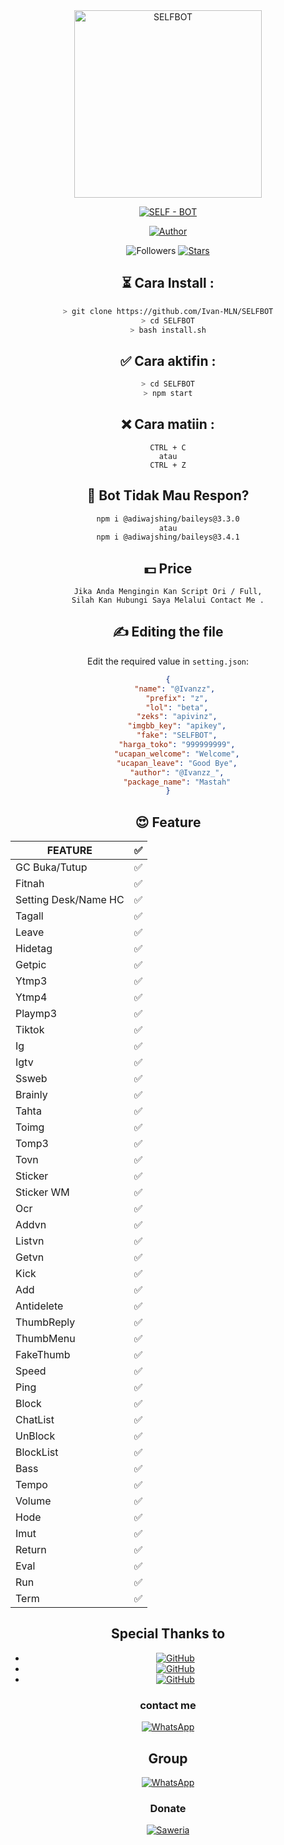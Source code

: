 <div align="center">
<img src="https://i.ibb.co/xh1jJ9V/c04a33a54164.png" alt="SELFBOT" width="300" />
<p align="center">
</p>
<p align="center">
<a href="#"><img title="SELF - BOT" src="https://img.shields.io/badge/ SELFBOT-green?colorA=%23ff0000&colorB=%23017e40&style=for-the-badge"></a>
</p>
<p align="center">
<a href="https://github.com/Ivan-MLN"><img title="Author" src="https://img.shields.io/badge/Author-Ivan MLN-red.svg?style=for-the-badge&logo=github"></a>
</p>
<p align="center">
<aREADME.md href="https://github.com/Ivan-MLN/followers"><img title="Followers" src="https://img.shields.io/github/followers/Ivan-MLN?color=blue&style=flat-square"></a>
<a href="https://github.com/Ivan-MLN/SELFBOT/stargazers/"><img title="Stars" src="https://img.shields.io/github/stars/Ivan-MLN/SELFBOT?color=red&style=flat-square"></a>
</p>

## ⏳ Cara Install :
```bash
> git clone https://github.com/Ivan-MLN/SELFBOT
> cd SELFBOT
> bash install.sh
```
## ✅ Cara aktifin :
```bash
> cd SELFBOT
> npm start
```
##  ❌ Cara matiin :
```
CTRL + C
atau
CTRL + Z
```
## 🤔 Bot Tidak Mau Respon?
```bash
npm i @adiwajshing/baileys@3.3.0
atau
npm i @adiwajshing/baileys@3.4.1
```
## 💵 Price
```
Jika Anda Mengingin Kan Script Ori / Full,
Silah Kan Hubungi Saya Melalui Contact Me .
```
## ✍️ Editing the file
Edit the required value in `setting.json`:
```json
{
    "name": "@Ivanzz", 
    "prefix": "z",
    "lol": "beta",
    "zeks": "apivinz",
    "imgbb_key": "apikey",
    "fake": "SELFBOT",
    "harga_toko": "999999999",
    "ucapan_welcome": "Welcome",
    "ucapan_leave": "Good Bye",
    "author": "@Ivanzz_",
    "package_name": "Mastah"
}
```
## 😍 Feature

| FEATURE |✅|
| ------------- | ------------- |
| GC Buka/Tutup|✅|
| Fitnah|✅|
| Setting Desk/Name HC|✅|
| Tagall|✅|
| Leave|✅|
| Hidetag|✅|
| Getpic|✅|
| Ytmp3|✅|
| Ytmp4|✅|
| Playmp3|✅|
| Tiktok|✅|
| Ig|✅|
| Igtv|✅|
| Ssweb|✅|
| Brainly|✅|
| Tahta|✅|
| Toimg|✅|
| Tomp3|✅|
| Tovn|✅|
| Sticker|✅|
| Sticker WM|✅|
| Ocr|✅|
| Addvn|✅|
| Listvn|✅|
| Getvn|✅|
| Kick|✅|
| Add|✅|
| Antidelete|✅|
| ThumbReply|✅|
| ThumbMenu|✅|
| FakeThumb|✅|
| Speed|✅|
| Ping|✅|
| Block|✅|
| ChatList|✅|
| UnBlock|✅|
| BlockList|✅|
| Bass|✅|
| Tempo|✅|
| Volume|✅|
| Hode|✅|
| Imut|✅|
| Return|✅|
| Eval|✅|
| Run|✅|
| Term|✅|

## Special Thanks to
* <a href="https://github.com/adiwajshing/Baileys"><img alt="GitHub" src="https://img.shields.io/badge/adiwajshing/Baileys%20-%23121011.svg?&style=for-the-badge&logo=github&logoColor=white"/></a>
* <a href="https://github.com/Arya-was"><img alt="GitHub" src="https://img.shields.io/badge/Arya%20-%23121011.svg?&style=for-the-badge&logo=github&logoColor=blue"/></a>
* <a href="https://github.com/MrG3P5"><img alt="GitHub" src="https://img.shields.io/badge/MrG3P5%20-%23121011.svg?&style=for-the-badge&logo=github&logoColor=red"/></a>
### contact me
<a href="https://wa.me/628812904283"><img alt="WhatsApp" src="https://img.shields.io/badge/Contact%20Me-25D366?style=for-the-badge&logo=whatsapp&logoColor=blue"/></a>

## Group
<a href="https://chat.whatsapp.com/Hol7SQwX5A99GJ1ltstdWe"><img alt="WhatsApp" src="https://img.shields.io/badge/WhatsApp%20Group-25D366?style=for-the-badge&logo=whatsapp&logoColor=red"/></a>

### Donate
<a href="https://saweria.co/donate/VannSGaming01"><img alt="Saweria" src="https://img.shields.io/badge/Saweria-F16061?style=for-the-badge&logo=ko-fi&logoColor=yellow"/></a>
